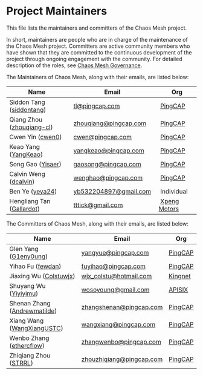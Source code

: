 # Project Maintainers

This file lists the maintainers and committers of the Chaos Mesh project.

In short, maintainers are people who are in charge of the maintenance of the Chaos Mesh project. Committers are active community members who have shown that they are committed to the continuous development of the project through ongoing engagement with the community. For detailed description of the roles, see [Chaos Mesh Governance](https://github.com/chaos-mesh/chaos-mesh/blob/master/GOVERNANCE.md).

The Maintainers of Chaos Mesh, along with their emails, are listed below:


Name | Email | Org
----|---|---
Siddon Tang ([siddontang](https://github.com/siddontang)) | [tl@pingcap.com](mailto:tl@pingcap.com) | [PingCAP](https://www.pingcap.com/)
Qiang Zhou ([zhouqiang-cl](https://github.com/zhouqiang-cl)) | [zhouqiang@pingcap.com](mailto:zhouqiang@pingcap.com) | [PingCAP](https://www.pingcap.com/)
Cwen Yin ([cwen0](https://github.com/cwen0)) | [cwen@pingcap.com](mailto:cwen@pingcap.com) | [PingCAP](https://www.pingcap.com/)
Keao Yang ([YangKeao](https://github.com/YangKeao)) | [yangkeao@pingcap.com](mailto:yangkeao@pingcap.com) | [PingCAP](https://www.pingcap.com/)
Song Gao ([Yisaer](https://github.com/Yisaer)) | [gaosong@pingcap.com](mailto:gaosong@pingcap.com) | [PingCAP](https://www.pingcap.com/)
Calvin Weng ([dcalvin](https://github.com/dcalvin)) | [wenghao@pingcap.com](mailto:wenghao@pingcap.com) | [PingCAP](https://www.pingcap.com/)
Ben Ye ([yeya24](https://github.com/yeya24)) | [yb532204897@gmail.com](mailto:yb532204897@gmail.com) | Individual
Hengliang Tan ([Gallardot](https://github.com/Gallardot)) | [tttick@gmail.com](mailto:tttick@gmail.com) | [Xpeng Motors](https://www.xiaopeng.com/)


The Committers of Chaos Mesh, along with their emails, are listed below:

| Name                         | Email                    | Org     |
|------------------------------|--------------------------|---------|
| Glen Yang ([G1eny0ung](https://github.com/g1eny0ung))  | [yangyue@pingcap.com](mailto:yangyue@pingcap.com)      | [PingCAP](https://www.pingcap.com/) |
| Yihao Fu ([fewdan](https://github.com/fewdan))            | [fuyihao@pingcap.com](mailto:fuyihao@pingcap.com)      | [PingCAP](https://www.pingcap.com/) |
| Jiaxing Wu ([Colstuwjx](https://github.com/Colstuwjx))       | [wjx_colstu@hotmail.com](mailto:wjx_colstu@hotmail.com)             |   [Kingnet](https://www.kingnet.com/)      |
| Shuyang Wu ([Yiyiyimu](https://github.com/Yiyiyimu))        | [wosoyoung@gmail.com](mailto:wosoyoung@gmail.com)                        |  [APISIX](https://apisix.apache.org/)      |
| Shenan Zhang ([Andrewmatilde](https://github.com/Andrewmatilde)) | [zhangshenan@pingcap.com](mailto:zhangshenan@pingcap.com)   | [PingCAP](https://www.pingcap.com/)        |
| Xiang Wang ([WangXiangUSTC](https://github.com/WangXiangUSTC))   | [wangxiang@pingcap.com](mailto:wangxiang@pingcap.com)    | [PingCAP](https://www.pingcap.com/) |
| Wenbo Zhang ([ethercflow](https://github.com/ethercflow))     | [zhangwenbo@pingcap.com](mailto:zhangwenbo@pingcap.com)   | [PingCAP](https://www.pingcap.com/) |
| Zhiqiang Zhou ([STRRL](https://github.com/STRRL))        | [zhouzhiqiang@pingcap.com](mailto:zhouzhiqiang@pingcap.com) | [PingCAP](https://www.pingcap.com/) 
